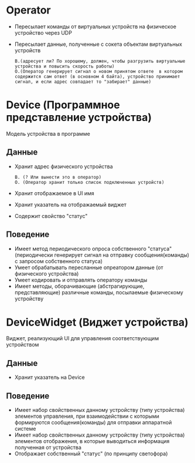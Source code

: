 # Operator
- Пересылает команды от виртуальных устройств на физическое устройство через UDP
- Пересылает данные, полученные с сокета объектам виртуальных устройств
  
      В.(адресует ли? По хорошему, должен, чтобы разгрузить виртуальные устройства и повысить скорость работы)
      О.(Оператор генерирует сигнал о новом принятом ответе  в котором содержится сам ответ (в основном 4 байта), устройство принимает сигнал, и если адрес совпадает то "забирает" данные)

# Device (Программное представление устройства)
Модель устройства в программе
## Данные

- Хранит адрес физического устройства
  
      В. (? Или вынести это в оператор)
      О. (Оператор хранит только список подключенных устройств)
  
- Хранит отображаемое в UI имя
- Хранит указатель на отображаемый виджет
- Содержит свойство "статус"

## Поведение
- Имеет метод периодического опроса собственного "статуса" (периодически генерирует сигнал на отправку сообщения(команды) с запросом собственного статуса)
- Умеет обрабатывать пересланные опреатором данные (от физического устройства)
- Умеет кодировать и отправлять оператору команды
- Имеет методы, оборачивающие (абстрагирующие, представляющие) различные команды, посылаемые физическому устройству

# DeviceWidget (Виджет устройства)
Виджет, реализующий UI для управления соответствующим устройством
## Данные
- Хранит указатель на Device

## Поведение
- Имеет набор свойственных данному устройству (типу устройства) элементов управления, при взаимодействии с которыми формируются сообщения(команды) для отправки аппаратной системе
- Имеет набор свойственных данному устройству (типу устройства) элементов отображения, в которые выводиться информация полученная от устройства
- Отображает собственный "статус" (по принципу светофора) 

